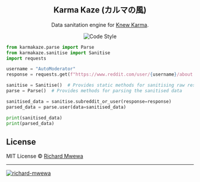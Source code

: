 <h2 align="center">Karma Kaze (カルマの風)</h2>

<p align="center">Data sanitation engine for <a href="https://pypi.org/project/knewkarma" target="_blank">Knew Karma</a>.</p>

<p align="center">
      <img alt="Code Style" src="https://img.shields.io/badge/code%20style-black-000000?logo=github&link=https%3A%2F%2Fgithub.com%2Frly0nheart%2Fkarmakaze">
</p>

```python
from karmakaze.parse import Parse
from karmakaze.sanitise import Sanitise
import requests

username = "AutoModerator"
response = requests.get(f"https://www.reddit.com/user/{username}/about.json").json()

sanitise = Sanitise()  # Provides static methods for sanitising raw response data
parse = Parse()  # Provides methods for parsing the sanitised data

sanitised_data = sanitise.subreddit_or_user(response=response)
parsed_data = parse.user(data=sanitised_data)

print(sanitised_data)
print(parsed_data)
```

## License

MIT License © [Richard Mwewa](https://gravatar.com/rly0nheart)

***
<a href="https://gravatar.com/rly0nheart" target="_blank">
      <img src="https://github.com/user-attachments/assets/5b29ee58-ea36-4ec0-aea3-4b2f9f7999fb" alt="richard-mwewa">
</a>
